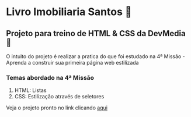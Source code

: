 <h1>Livro Imobiliaria Santos 🏡</h1>

<h2>Projeto para treino de HTML & CSS da DevMedia 🎨</h2>
<p>O intuito do projeto é realizar a pratica do que foi estudado na 4ª Missão - Aprenda a construir sua primeira página web estilizada</p>

<h3>Temas abordado na 4ª Missão</h3>
<ol>
  <li>HTML: Listas</li>
  <li>CSS: Estilização através de seletores</li>
</ol>

<p>Veja o projeto pronto no link clicando <a href="https://imobiliaria-santos-ten.vercel.app/">aqui</a></p>
